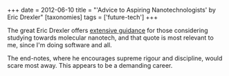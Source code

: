 +++
date = 2012-06-10
title = "'Advice to Aspiring Nanotechnologists' by Eric Drexler"
[taxonomies]
tags = ['future-tech']
+++

The great Eric Drexler offers [extensive guidance] for those considering
studying towards molecular nanotech, and that quote is most relevant to
me, since I'm doing software and all.

The end-notes, where he encourages supreme rigour and discipline, would
scare most away. This appears to be a demanding career.

  [extensive guidance]: http://www.kurzweilai.net/engines-of-creation-20-advice-to-aspiring-nanotechnologists
